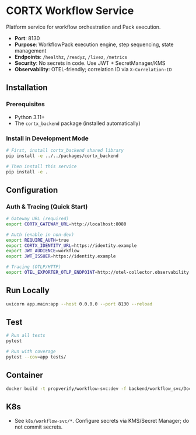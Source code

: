 # CORTX Workflow Service

Platform service for workflow orchestration and Pack execution.

- **Port**: 8130
- **Purpose**: WorkflowPack execution engine, step sequencing, state management
- **Endpoints**: `/healthz`, `/readyz`, `/livez`, `/metrics`
- **Security**: No secrets in code. Use JWT + SecretManager/KMS
- **Observability**: OTEL-friendly; correlation ID via `X-Correlation-ID`

## Installation

### Prerequisites

- Python 3.11+
- The `cortx_backend` package (installed automatically)

### Install in Development Mode

```bash
# First, install cortx_backend shared library
pip install -e ../../packages/cortx_backend

# Then install this service
pip install -e .
```

## Configuration

### Auth & Tracing (Quick Start)

```bash
# Gateway URL (required)
export CORTX_GATEWAY_URL=http://localhost:8080

# Auth (enable in non-dev)
export REQUIRE_AUTH=true
export CORTX_IDENTITY_URL=https://identity.example
export JWT_AUDIENCE=workflow
export JWT_ISSUER=https://identity.example

# Tracing (OTLP/HTTP)
export OTEL_EXPORTER_OTLP_ENDPOINT=http://otel-collector.observability:4318/v1/traces
```

## Run Locally

```bash
uvicorn app.main:app --host 0.0.0.0 --port 8130 --reload
```

## Test

```bash
# Run all tests
pytest

# Run with coverage
pytest --cov=app tests/
```

## Container

```bash
docker build -t propverify/workflow-svc:dev -f backend/workflow_svc/Dockerfile .
```

## K8s

- See `k8s/workflow-svc/*`. Configure secrets via KMS/Secret Manager; do not commit secrets.
